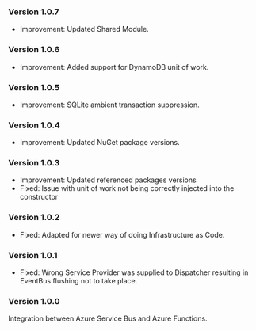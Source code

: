 ### Version 1.0.7

- Improvement: Updated Shared Module.

### Version 1.0.6

- Improvement: Added support for DynamoDB unit of work.

### Version 1.0.5

- Improvement: SQLite ambient transaction suppression.

### Version 1.0.4

- Improvement: Updated NuGet package versions.

### Version 1.0.3

- Improvement: Updated referenced packages versions
- Fixed: Issue with unit of work not being correctly injected into the constructor

### Version 1.0.2

- Fixed: Adapted for newer way of doing Infrastructure as Code.

### Version 1.0.1

- Fixed: Wrong Service Provider was supplied to Dispatcher resulting in EventBus flushing not to take place.

### Version 1.0.0

Integration between Azure Service Bus and Azure Functions.

